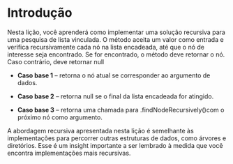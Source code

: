 # Introdução

Nesta lição, você aprenderá como implementar uma solução recursiva para uma pesquisa de lista vinculada. O método aceita um valor como entrada e verifica recursivamente cada nó na lista encadeada, até que o nó de interesse seja encontrado. Se for encontrado, o método deve retornar o nó. Caso contrário, deve retornar null

* **Caso base 1** – retorna o nó atual se corresponder ao argumento de dados.

* **Caso base 2** – retorna null se o final da lista encadeada for atingido.

* **Caso base 3** – retorna uma chamada para .findNodeRecursively()com o próximo nó como argumento.

A abordagem recursiva apresentada nesta lição é semelhante às implementações para percorrer outras estruturas de dados, como árvores e diretórios. Esse é um insight importante a ser lembrado à medida que você encontra implementações mais recursivas.
